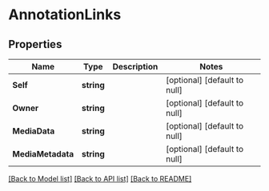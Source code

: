 # AnnotationLinks

## Properties
Name | Type | Description | Notes
------------ | ------------- | ------------- | -------------
**Self** | **string** |  | [optional] [default to null]
**Owner** | **string** |  | [optional] [default to null]
**MediaData** | **string** |  | [optional] [default to null]
**MediaMetadata** | **string** |  | [optional] [default to null]

[[Back to Model list]](../README.md#documentation-for-models) [[Back to API list]](../README.md#documentation-for-api-endpoints) [[Back to README]](../README.md)


